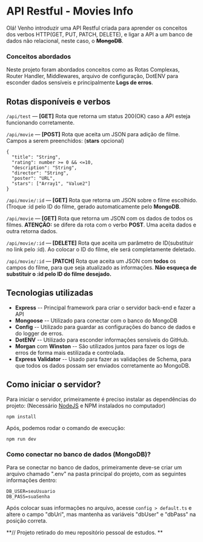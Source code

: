 # API Restful - Movies Info

Olá! Venho introduzir uma API Restful criada para aprender os conceitos dos verbos HTTP(GET, PUT, PATCH, DELETE), e ligar a API a um banco de dados não relacional, neste caso, o **~~MongoDB~~**.

### Conceitos abordados

Neste projeto foram abordados conceitos como as Rotas Complexas, Router Handler, Middlewares, arquivo de configuração, DotENV para esconder dados sensíveis e principalmente **Logs de erros**.

## Rotas disponíveis e verbos

`/api/test` — **[GET]** Rota que retorna um status 200(OK) caso a API esteja funcionando corretamente.

`/api/movie` — **[POST]** Rota que aceita um JSON para adição de filme. Campos a serem preenchidos: (**stars** opcional)

```
{
  "title": "String",
  "rating": number >= 0 && <=10,
  "description": "String",
  "director": "String",
  "poster": "URL",
  "stars": ["Array1", "Value2"]
}
```

`/api/movie/:id` — **[GET]** Rota que retorna um JSON sobre o filme escolhido. (Troque :id pelo ID do filme, gerado automaticamente pelo **MongoDB**.

`/api/movie` — **[GET]** Rota que retorna um JSON com os dados de todos os filmes. **ATENÇÃO:** se difere da rota com o verbo **POST**. Uma aceita dados e outra retorna dados.

`/api/movie/:id` — **[DELETE]** Rota que aceita um parâmetro de ID(substituir no link pelo :id). Ao colocar o ID do filme, ele será completamente deletado.

`/api/movie/:id` — **[PATCH]** Rota que aceita um JSON com **todos** os campos do filme, para que seja atualizado as informações. **Não esqueça de substituir o :id pelo ID do filme desejado.**

## Tecnologias utilizadas

- **Express** -- Principal framework para criar o servidor back-end e fazer a API
- **Mongoose** -- Utilizado para conectar com o banco do MongoDB
- **Config** -- Utilizado para guardar as configurações do banco de dados e do logger de erros.
- **DotENV** -- Utilizado para esconder informações sensíveis do GitHub.
- **Morgan** com **Winston** -- São utilizados juntos para fazer os logs de erros de forma mais estilizada e controlada.
- **Express Validator** -- Usado para fazer as validações de Schema, para que todos os dados possam ser enviados corretamente ao MongoDB.

## Como iniciar o servidor?

Para iniciar o servidor, primeiramente é preciso instalar as dependências do projeto: (Necessário [NodeJS](https://nodejs.org/en) e NPM instalados no computador)

`npm install`

Após, podemos rodar o comando de execução:

`npm run dev`

### Como conectar no banco de dados (MongoDB)?

Para se conectar no banco de dados, primeiramente deve-se criar um arquivo chamado ".env" na pasta principal do projeto, com as seguintes informações dentro:

```
DB_USER=seuUsuario
DB_PASS=suaSenha
```

Após colocar suas informações no arquivo, acesse `config > default.ts` e altere o campo "dbUri", mas mantenha as variáveis "dbUser" e "dbPass" na posição correta.

**// Projeto retirado do meu repositório pessoal de estudos.
**
